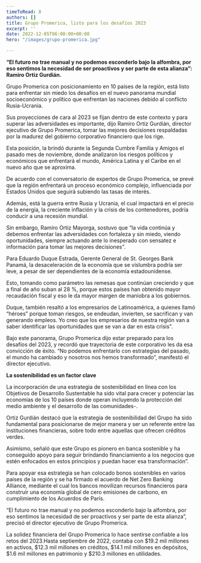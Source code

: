 ```yaml
---
timeToRead: 8
authors: []
title: Grupo Promerica, listo para los desafíos 2023
excerpt: ''
date: 2022-12-05T06:00:00+00:00
hero: "/images/grupo-promerica.jpg"

---
```

**“El futuro no trae manual y no podemos esconderlo bajo la alfombra, por eso sentimos la necesidad de ser proactivos y ser parte de esta alianza”: Ramiro Ortiz Gurdián.**

Grupo Promerica con posicionamiento en 10 países de la región, está listo para enfrentar sin miedo los desafíos en el nuevo panorama mundial socioeconómico y político que enfrentan las naciones debido al conflicto Rusia-Ucrania.

Sus proyecciones de cara al 2023 se fijan dentro de este contexto y para superar las adversidades es importante, dijo Ramiro Ortiz Gurdián, director ejecutivo de Grupo Promerica, tomar las mejores decisiones respaldadas por la madurez del gobierno corporativo financiero que los rige.

Esta posición, la brindó durante la Segunda Cumbre Familia y Amigos el pasado mes de noviembre, donde analizaron los riesgos políticos y económicos que enfrentará el mundo, América Latina y el Caribe en el nuevo año que se aproxima.

De acuerdo con el conversatorio de expertos de Grupo Promerica, se prevé que la región enfrentará un proceso económico complejo, influenciada por Estados Unidos que seguirá subiendo las tasas de interés.

Además, está la guerra entre Rusia y Ucrania, el cual impactará en el precio de la energía, la creciente inflación y la crisis de los contenedores, podría conducir a una recesión mundial.

Sin embargo, Ramiro Ortiz Mayorga, sostuvo que “la vida continúa y debemos enfrentar las adversidades con fortaleza y sin miedo, viendo oportunidades, siempre actuando ante lo inesperado con sensatez e información para tomar las mejores decisiones”.

Para Eduardo Duque Estrada, Gerente General de St. Georges Bank Panamá, la desaceleración de la economía que se vislumbra podría ser leve, a pesar de ser dependientes de la economía estadounidense.

Esto, tomando como parámetro las remesas que continúan creciendo y que a final de año suban al 28 %, porque estos países han obtenido mayor recaudación fiscal y eso le da mayor margen de maniobra a los gobiernos.

Duque, también resaltó a los empresarios de Latinoamérica, a quienes llamó “héroes” porque toman riesgos, se endeudan, invierten, se sacrifican y van generando empleos. Yo creo que los empresarios de nuestra región van a saber identificar las oportunidades que se van a dar en esta crisis”.

Bajo este panorama, Grupo Promerica dijo estar preparado para los desafíos del 2023, y recordó que trayectoria de este corporativo les da esa convicción de éxito. “No podemos enfrentarlo con estrategias del pasado, el mundo ha cambiado y nosotros nos hemos transformado”, manifestó el director ejecutivo.

**La sostenibilidad es un factor clave**

La incorporación de una estrategia de sostenibilidad en línea con los Objetivos de Desarrollo Sustentable ha sido vital para crecer y potenciar las economías de los 10 países donde operan incluyendo la protección del medio ambiente y el desarrollo de las comunidades-.

Ortiz Gurdián destacó que la estrategia de sostenibilidad del Grupo ha sido fundamental para posicionarse de mejor manera y ser un referente entre las instituciones financieras, sobre todo entre aquellas que ofrecen créditos verdes.

Asimismo, señaló que este Grupo es pionero en banca sostenible y ha conseguido apoyo para seguir brindando financiamiento a los negocios que estén enfocados en estos principios y puedan hacer esa transformación”.

Para apoyar esa estrategia se han colocado bonos sostenibles en varios países de la región y se ha firmado el acuerdo de Net Zero Banking Alliance, mediante el cual los bancos movilizan recursos financieros para construir una economía global de cero emisiones de carbono, en cumplimiento de los Acuerdos de París.

“El futuro no trae manual y no podemos esconderlo bajo la alfombra, por eso sentimos la necesidad de ser proactivos y ser parte de esta alianza”, precisó el director ejecutivo de Grupo Promerica.

La solidez financiera del Grupo Promerica lo hace sentirse confiable a los retos del 2023.Hasta septiembre de 2022, contaba con $19.2 mil millones en activos, $12.3 mil millones en créditos, $14.1 mil millones en depósitos, $1.6 mil millones en patrimonio y $210.3 millones en utilidades.